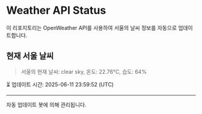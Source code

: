 
# Weather API Status

이 리포지토리는 OpenWeather API를 사용하여 서울의 날씨 정보를 자동으로 업데이트합니다.

## 현재 서울 날씨
> 서울의 현재 날씨: clear sky, 온도: 22.76°C, 습도: 64%

⏳ 업데이트 시간: 2025-06-11 23:59:52 (UTC)

---
자동 업데이트 봇에 의해 관리됩니다.
